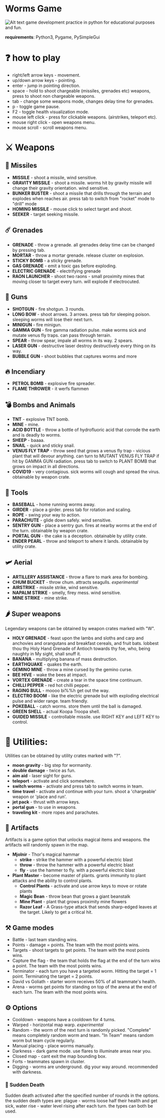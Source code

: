 # Worms Game
![Alt text](wormsShoot.png?raw=true "Worms")
game development practice in python for educational purposes and fun.

**requirements**: Python3, Pygame, PySimpleGui

# :question: ​how to play
- right/left arrow keys - movement.
- up/down arrow keys - pointing.
- enter - jump in pointing direction.
- space - hold to shoot chargeable (missiles, grenades etc) weapons, press to shoot non chargeable weapons.
- tab - change some weapons mode, changes delay time for grenades.
- p - toggle game pause.
- F2 - toggle health visualization mode.
- mouse left click - press for clickable weapons. (airstrikes, teleport etc).
- mouse right click - open weapons menu.
- mouse scroll - scroll weapons menu.

# :crossed_swords: Weapons
## :rocket: Missiles
- **MISSILE** - shoot a missile, wind sensitive.
- **GRAVITY MISSILE** - shoot a missile. worms hit by gravity missile will change their gravity orientation. wind sensitive.
- **BUNKER BUSTER** - shoot a missile that drills through the terrain and explodes when reaches air. press tab to switch from "rocket" mode to "drill" mode
- **HOMING MISSILE** - mouse click to select target and shoot. 
- **SEEKER** - target seeking missile.

## :comet: Grenades
- **GRENADE** - throw a grenade. all grenades delay time can be changed by pressing tab.
- **MORTAR** - throw a mortar grenade. release cluster on explosion.
- **STICKY BOMB** - a sticky grenade.
- **GAS GRENADE** - emit a toxic gas before exploding.
- **ELECTRIC GRENADE** - electrifying grenade
- **RAON LAUNCHER** - shoot two raons - small proximity mines that moving closer to target every turn. will explode if electrocuted.

## :gun: Guns
- **SHOTGUN** - fire shotgun. 3 rounds.
- **LONG BOW** - shoot arrows. 3 arrows. press tab for sleeping poison. sleeping worms will lose their next turn.
- **MINIGUN** - fire minigun.
- **GAMMA GUN** - fire gamma radiation pulse. make worms sick and mutate venus fly traps. can pass through terrain.
- **SPEAR** - throw spear, impale all worms in its way. 2 spears.
- **LASER GUN** - destructive laser destroy destructively every thing on its way.
- **BUBBLE GUN** - shoot bubbles that captures worms and more

## :fire: Incendiary
- **PETROL BOMB** - explosive fire spreader.
- **FLAME THROWER** - it werfs flammen

## :bomb: Bombs and Animals

- **TNT** - explosive TNT bomb.
- **MINE** - mine.
- **ACID BOTTLE** - throw a bottle of hydrofluoric acid that corrode the earth and is deadly to worms.
- **SHEEP** - baaaa.
- **SNAIL** - quick and sticky snail.
- **VENUS FLY TRAP** - throw seed that grows a venus fly trap - vicious plant that will devour anything. can turn to MUTANT VENUS FLY TRAP if hit by GAMMA GUN radiation. press tab to switch to PLANT BOMB that grows on impact in all directions.
- **COVID19** - very contagious. sick worms will cough and spread the virus. obtainable by weapon crate.

## :wrench: Tools

- **BASEBALL** - home running worms away.
- **GIRDER** - place a girder. press tab for rotation and scaling.
- **ROPE** - swing your way to action.
- **PARACHUTE** - glide down safely. wind sensitive.
- **SENTRY GUN** - place a sentry gun. fires at nearby worms at the end of the turn. obtainable by weapon crate.
- **PORTAL GUN** - the cake is a deception. obtainable by utility crate.
- **ENDER PEARL** - throw and teleport to where it lands. obtainable by utility crate.

## :small_airplane: Aerial
- **ARTILLERY ASSISTANCE** - throw a flare to mark area for bombing.
- **CHUM BUCKET** - throw chum. attracts seagulls. *experimental*
- **AIRSTRIKE** - missile strike, wind sensitive.
- **NAPALM STRIKE** - smelly, firey mess. wind sensitive.
- **MINE STRIKE** - mine strike.

## :hot_pepper: Super weapons
 Legendary weapons can be obtained by weapon crates marked with "W".
- **HOLY GRENADE** - feast upon the lambs and sloths and carp and anchovies and orangutans and breakfast cereals, and fruit bats. lobbest thou thy Holy Hand Grenade of Antioch towards thy foe, who, being naughty in My sight, shall snuff it.
- **BANANA** - multiplying banana of mass destruction.
- **EARTHQUAKE** - quakes the earth.
- **GEMINO MINE** - throw a mine cursed by the gemino curse.
- **BEE HIVE** - wake the bees at impact.
- **VORTEX GRENADE** - create a tear in the space time continuum.
- **CHILLI PEPPER** - red hot chilli pepper.
- **RAGING BULL** - moooo bi%%h get out the way.
- **ELECTRO BOOM** - like the electric grenade but with exploding electrical pulse and wider range. team friendly.
- **POKEBALL** - catch worms. store them until the ball is damaged.
- **GREEN SHELL** - actual Koopa Troopa shell.
- **GUIDED MISSILE** - controllable missile. use RIGHT KEY and LEFT KEY to control.

# :hammer: Utilities:
 Utilities can be obtained by utility crates marked with "?".
- **moon gravity** - big step for wormanity.
- **double damage** - twice as fun.
- **aim aid** - laser sight for guns.
- **teleport** - activate and click somewhere.
- **switch worms** - activate and press tab to switch worms in team.
- **time travel** - activate and continue with your turn. shoot a 'chargeable' weapon or 'place and run'. 
- **jet pack** - thrust with arrow keys.
- **portal gun** - to use in weapons.
- **traveling kit** - more ropes and parachutes.

## :moyai: Artifacts

Artifacts is a game option that unlocks magical items and weapons. the artifacts will randomly spawn in the map.

* **Mjolnir** - Thor's magical hammar
  * **strike** - strike the hammer with a powerful electric blast
  * **throw** - throw the hammer with a powerful electric blast
  * **fly** - use the hammer to fly. with a powerful electric blast
* **Plant Master** - become master of plants. grants immunity to plant attacks and the ability to control plants.
  * **Control Plants** - activate and use arrow keys to move or rotate plants
  * **Magic Bean** - throw bean that grows a giant beanstalk
  * **Mine Plant** - plant that grows proximity mine flowers
  * **Razor Leaf** - A Grass-type attack that sends sharp-edged leaves at the target. Likely to get a critical hit.

## :hammer_and_pick: Game modes

- Battle - last team standing wins.
- Points - damage = points. The team with the most points wins.
- Targets - shoot targets to get points. The team with the most points wins.
- Capture the flag - the team that holds the flag at the end of the turn wins a point. The team with the most points wins.
- Terminator - each turn you have a targeted worm. Hitting the target = 1 point. Terminating the target = 2 points.
- David vs Goliath - starter worm receives 50% of all teammate's health.
- Arena - worms get points for standing on top of the arena at the end of each turn. The team with the most points wins.

## :gear: Options

- Cooldown - weapons have a cooldown for 4 turns.
- Warped - horizontal map warp. *experimental*
- Random - the worm of the next turn is randomly picked. "Complete" means completely random worm and team. "In Team" means random worm but team cycle regularly.
- Manual placing - place worms manually.
- Darkness - dark game mode. use flares to illuminate areas near you.
- Closed map - cant exit the map bounding box.
- Forts - teammates spawn in cluster.
- Digging - worms are underground. dig your way around. recommended with darkness.

### :ocean: Sudden Death

Sudden death activated after the specified number of rounds in the options. the sudden death types are: plague - worms loose half their health and get sick, water rise - water level rising after each turn. the types can both be used.